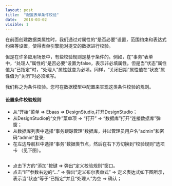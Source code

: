 ```yaml
---
layout: post
title:  "配置表单条件校验"
date:   2018-03-02
visible: 1
---
```


在前面创建数据类属性时，我们通过对属性的“是否必要”设置，范围约束和表达式约束等设置，使得表单引擎能对提交的数据进行校验。

但是在许多应用场景中，有些校验规则是基于条件的。例如，在“事务”表单中，“处理人”属性的“是否必要”设置为false，表示非必填属性。但是当“状态”属性值为“已指定”时，“处理人”属性就变为必填。同样，“关闭日期”属性值在“状态”属性值为“关闭”时必须填写。

我们称之为条件校验。您可在数据模型中配置来实现这类条件校验的规则。

#### 设置条件校验规则

* 从“开始”菜单 => Ebaas => DesignStudio,打开DesignStudio；
* 从DesignStudio的“文件”菜单项 => “打开” => “数据库”打开“连接数据库”弹窗；
* 从数据库列表中选择“事务跟踪管理”数据库，并以管理员用户名“admin”和密码“admin”登录;
* 在左边导航栏中选择“事务”数据类节点，然后在右下方切换到“校验规则”选项卡 （见下图）。

<img src="{{'/assets/img/2018-3-2-校验规则设置.png' | prepend: site.baseurl }}" alt="">

* 点击下方的“添加”按键 => 弹出“定义校验规则”窗口。
* 点击“IF”参数右边的“...” => 弹出“定义布尔表单式” => 定义表达式如下图所示，表示当“状态”等于“已指定”并且“处理人”为空 => 确认；

<img src="{{'/assets/img/2018-3-2-校验规则条件设置.png' | prepend: site.baseurl }}" alt="">


